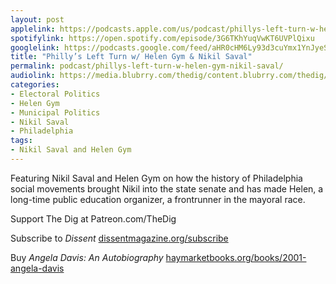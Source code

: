 ```yaml
---
layout: post
applelink: https://podcasts.apple.com/us/podcast/phillys-left-turn-w-helen-gym-nikil-saval/id1043245989?i=1000611904358
spotifylink: https://open.spotify.com/episode/3G6TKhYuqVwKT6UVPlQixu
googlelink: https://podcasts.google.com/feed/aHR0cHM6Ly93d3cuYmx1YnJyeS5jb20vZmVlZHMvdGhlZGlnLnhtbA/episode/aHR0cHM6Ly90aGVkaWcuYmx1YnJyeS5uZXQvP3A9MjQwMg?sa=X&ved=0CAUQkfYCahcKEwi44f7r1b-AAxUAAAAAHQAAAAAQNg
title: "Philly’s Left Turn w/ Helen Gym & Nikil Saval"
permalink: podcast/phillys-left-turn-w-helen-gym-nikil-saval/
audiolink: https://media.blubrry.com/thedig/content.blubrry.com/thedig/The_Dig-EP_402-Philly-Mayor.mp3
categories:
- Electoral Politics
- Helen Gym
- Municipal Politics
- Nikil Saval
- Philadelphia
tags:
- Nikil Saval and Helen Gym
---
```


Featuring Nikil Saval and Helen Gym on how the history of Philadelphia social movements brought Nikil into the state senate and has made Helen, a long-time public education organizer, a frontrunner in the mayoral race.

Support The Dig at Patreon.com/TheDig

Subscribe to *Dissent* [dissentmagazine.org/subscribe](http://dissentmagazine.org/subscribe)

Buy *Angela Davis: An Autobiography* [haymarketbooks.org/books/2001-angela-davis](http://haymarketbooks.org/books/2001-angela-davis) 

